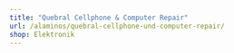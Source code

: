 ```yaml
---
title: "Quebral Cellphone & Computer Repair"
url: /alaminos/quebral-cellphone-und-computer-repair/
shop: Elektronik
---
```

